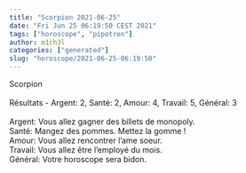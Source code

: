 ```yaml
---
title: "Scorpion 2021-06-25"
date: "Fri Jun 25 06:19:50 CEST 2021"
tags: ["horoscope", "pipotron"]
author: m1ch3l
categories: ["generated"]
slug: "horoscope/2021-06-25-06:19:50"
---
```


Scorpion<br>
<br>
Résultats - Argent: 2, Santé: 2, Amour: 4, Travail: 5, Général: 3<br>
<br>
Argent:  Vous allez gagner des billets de monopoly. <br>
Santé:   Mangez des pommes. Mettez la gomme !<br>
Amour:   Vous allez rencontrer l’ame soeur. <br>
Travail: Vous allez être l’employé du mois. <br>
Général: Votre horoscope sera bidon.<br>
